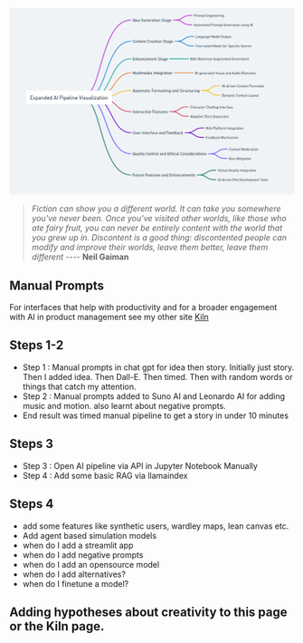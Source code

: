 ![How It Works](assets/howitworks_1.png)

> _Fiction can show you a different world. It can take you somewhere you've never been. Once you've visited other worlds, like those who ate fairy fruit, you can never be entirely content with the world that you grew up in. Discontent is a good thing: discontented people can modify and improve their worlds, leave them better, leave them different_ ---- **Neil Gaiman**

## Manual Prompts

For interfaces that help with productivity and for a broader engagement with AI in product management see my other site [Kiln](https://ashvin.au)

## Steps 1-2

- Step 1 : Manual prompts in chat gpt for idea then story. Initially just story. Then I added idea. Then Dall-E. Then timed. Then with random words or things that catch my attention.
- Step 2 : Manual prompts added to Suno AI and Leonardo AI for adding music and motion. also learnt about negative prompts.
- End result was timed manual pipeline to get a story in under 10 minutes

## Steps 3

- Step 3 : Open AI pipeline via API in Jupyter Notebook Manually
- Step 4 : Add some basic RAG via llamaindex

## Steps 4

- add some features like synthetic users, wardley maps, lean canvas etc.
- Add agent based simulation models
- when do I add a streamlit app
- when do I add negative prompts
- when do I add an opensource model
- when do I add alternatives?
- when do I finetune a model?

## Adding hypotheses about creativity to this page or the Kiln page.
